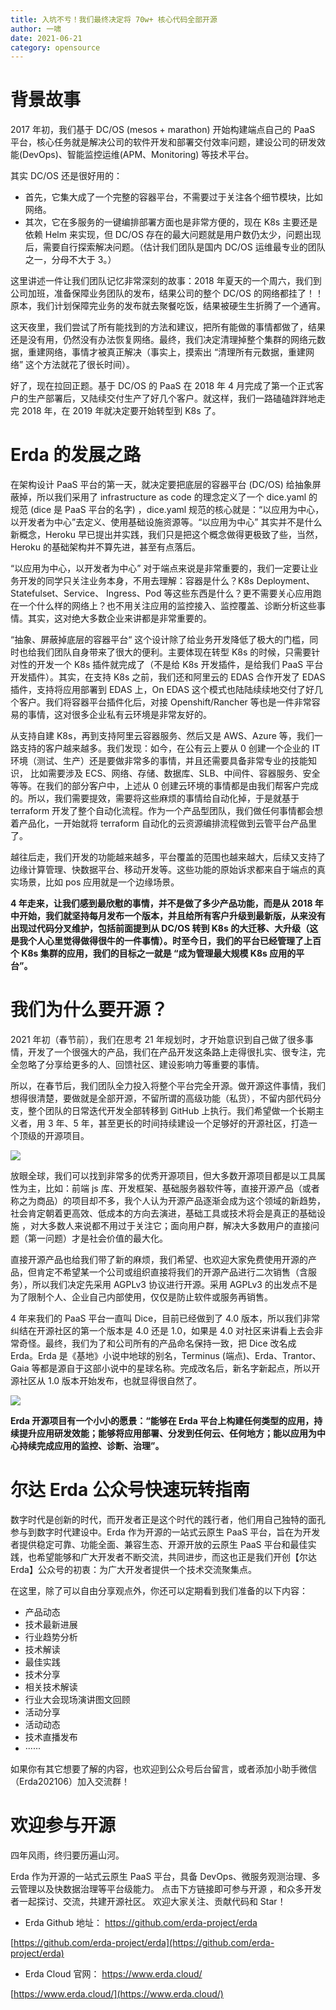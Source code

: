 ```yaml
---
title: 入坑不亏！我们最终决定将 70w+ 核心代码全部开源
author: 一啸
date: 2021-06-21
category: opensource
---
```



# 背景故事
2017 年初，我们基于 DC/OS (mesos + marathon) 开始构建端点自己的 PaaS 平台，核心任务就是解决公司的软件开发和部署交付效率问题，建设公司的研发效能(DevOps)、智能监控运维(APM、Monitoring) 等技术平台。

其实 DC/OS 还是很好用的：

* 首先，它集大成了一个完整的容器平台，不需要过于关注各个细节模块，比如网络。
* 其次，它在多服务的一键编排部署方面也是非常方便的，现在 K8s 主要还是依赖 Helm 来实现，但 DC/OS 存在的最大问题就是用户数仍太少，问题出现后，需要自行探索解决问题。（估计我们团队是国内 DC/OS 运维最专业的团队之一，分母不大于 3。）

这里讲述一件让我们团队记忆非常深刻的故事：2018 年夏天的一个周六，我们到公司加班，准备保障业务团队的发布，结果公司的整个 DC/OS 的网络都挂了！！原本，我们计划保障完业务的发布就去聚餐吃饭，结果被硬生生折腾了一个通宵。

这天夜里，我们尝试了所有能找到的方法和建议，把所有能做的事情都做了，结果还是没有用，仍然没有办法恢复网络。最终，我们决定清理掉整个集群的网络元数据，重建网络，事情才被真正解决（事实上，摸索出 “清理所有元数据，重建网络” 这个方法就花了很长时间）。

好了，现在拉回正题。基于 DC/OS 的 PaaS 在 2018 年 4 月完成了第一个正式客户的生产部署后，又陆续交付生产了好几个客户。就这样，我们一路磕磕跘跘地走完 2018 年，在 2019 年就决定要开始转型到 K8s 了。


# Erda 的发展之路
在架构设计 PaaS 平台的第一天，就决定要把底层的容器平台 (DC/OS) 给抽象屏蔽掉，所以我们采用了 infrastructure as code 的理念定义了一个 dice.yaml 的规范 (dice 是 PaaS 平台的名字) ，dice.yaml 规范的核心就是：“以应用为中心，以开发者为中心”去定义、使用基础设施资源等。“以应用为中心” 其实并不是什么新概念，Heroku 早已提出并实践，我们只是把这个概念做得更极致了些，当然，Heroku 的基础架构并不算先进，甚至有点落后。


“以应用为中心，以开发者为中心” 对于端点来说是非常重要的，我们一定要让业务开发的同学只关注业务本身，不用去理解：容器是什么？K8s Deployment、Statefulset、Service、 Ingress、Pod 等这些东西是什么？更不需要关心应用跑在一个什么样的网络上？也不用关注应用的监控接入、监控覆盖、诊断分析这些事情。其实，这对绝大多数企业来讲都是非常重要的。

“抽象、屏蔽掉底层的容器平台“ 这个设计除了给业务开发降低了极大的门槛，同时也给我们团队自身带来了很大的便利。主要体现在转型 K8s 的时候，只需要针对性的开发一个 K8s 插件就完成了（不是给 K8s 开发插件，是给我们 PaaS 平台开发插件）。其实，在支持 K8s 之前，我们还和阿里云的 EDAS 合作开发了 EDAS 插件，支持将应用部署到 EDAS 上，On EDAS 这个模式也陆陆续续地交付了好几个客户。我们将容器平台插件化后，对接 Openshift/Rancher 等也是一件非常容易的事情，这对很多企业私有云环境是非常友好的。

从支持自建 K8s，再到支持阿里云容器服务、然后又是 AWS、Azure 等，我们一路支持的客户越来越多。我们发现：如今，在公有云上要从 0 创建一个企业的 IT 环境（测试、生产）还是要做非常多的事情，并且还需要具备非常专业的技能知识， 比如需要涉及 ECS、网络、存储、数据库、SLB、中间件、容器服务、安全等等。在我们的部分客户中，上述从 0 创建云环境的事情都是由我们帮客户完成的。所以，我们需要提效，需要将这些麻烦的事情给自动化掉，于是就基于 terraform 开发了整个自动化流程。作为一个产品型团队，我们做任何事情都会想着产品化，一开始就将 terraform 自动化的云资源编排流程做到云管平台产品里了。

越往后走，我们开发的功能越来越多，平台覆盖的范围也越来越大，后续又支持了边缘计算管理、快数据平台、移动开发等。这些功能的原始诉求都来自于端点的真实场景，比如 pos 应用就是一个边缘场景。

**4 年走来，让我们感到最欣慰的事情，并不是做了多少产品功能，而是从 2018 年中开始，我们就坚持每月发布一个版本，并且给所有客户升级到最新版，从来没有出现过代码分叉维护，包括前面提到从 DC/OS 转到 K8s 的大迁移、大升级（这是我个人心里觉得做得很牛的一件事情）。时至今日，我们的平台已经管理了上百个 K8s 集群的应用，我们的目标之一就是 “成为管理最大规模 K8s 应用的平台”。**

# 我们为什么要开源？
2021 年初（春节前），我们在思考 21 年规划时，才开始意识到自己做了很多事情，开发了一个很强大的产品，我们在产品开发这条路上走得很扎实、很专注，完全忽略了分享给更多的人、回馈社区、建设影响力等重要的事情。

所以，在春节后，我们团队全力投入将整个平台完全开源。做开源这件事情，我们想得很清楚，要做就是全部开源，不留所谓的高级功能（私货），不留内部代码分支，整个团队的日常迭代开发全部转移到 GitHub 上执行。我们希望做一个长期主义者，用 3 年、5 年，甚至更长的时间持续建设一个足够好的开源社区，打造一个顶级的开源项目。

![](http://terminus-paas.oss-cn-hangzhou.aliyuncs.com/paas-doc/2021/08/19/13ecb5c7-d37b-48c7-92b9-2d4fe3ad05a0.png)

放眼全球，我们可以找到非常多的优秀开源项目，但大多数开源项目都是以工具属性为主，比如：前端 js 库、开发框架、基础服务器软件等，直接开源产品（或者称之为商品）的项目却不多，我个人认为开源产品逐渐会成为这个领域的新趋势，社会肯定朝着更高效、低成本的方向去演进，基础工具或技术将会是真正的基础设施 ，对大多数人来说都不用过于关注它；面向用户群，解决大多数用户的直接问题（第一问题）才是社会价值的最大化。

直接开源产品也给我们带了新的麻烦，我们希望、也欢迎大家免费使用开源的产品，但肯定不希望某一个公司或组织直接将我们的开源产品进行二次销售（含服务），所以我们决定先采用 AGPLv3 协议进行开源。采用 AGPLv3 的出发点不是为了限制个人、企业自己内部使用，仅仅是防止软件或服务再销售。

4 年来我们的 PaaS 平台一直叫 Dice，目前已经做到了 4.0 版本，所以我们非常纠结在开源社区的第一个版本是 4.0 还是 1.0，如果是 4.0 对社区来讲看上去会非常奇怪。最终，我们为了和公司所有的产品命名保持一致，把 Dice 改名成 Erda。Erda 是《基地》小说中地球的别名，Terminus (端点)、Erda、Trantor、Gaia 等都是源自于这部小说中的星球名称。完成改名后，新名字新起点，所以开源社区从 1.0 版本开始发布，也就显得很自然了。

![](http://terminus-paas.oss-cn-hangzhou.aliyuncs.com/paas-doc/2021/08/19/92562dff-f133-47ed-b8d2-b2ddbf95460d.png)

**Erda 开源项目有一个小小的愿景：“能够在 Erda 平台上构建任何类型的应用，持续提升应用研发效能；能够将应用部署、分发到任何云、任何地方；能以应用为中心持续完成应用的监控、诊断、治理”。**

# 尔达 Erda 公众号快速玩转指南
数字时代是创新的时代，而开发者正是这个时代的践行者，他们用自己独特的面孔参与到数字时代建设中。Erda 作为开源的一站式云原生 PaaS 平台，旨在为开发者提供稳定可靠、功能全面、兼容生态、开源开放的云原生 PaaS 平台和最佳实践，也希望能够和广大开发者不断交流，共同进步，而这也正是我们开创【尔达 Erda】公众号的初衷：为广大开发者提供一个技术交流聚集点。

在这里，除了可以自由分享观点外，你还可以定期看到我们准备的以下内容：

* 产品动态
* 技术最新进展
* 行业趋势分析
* 技术解读
* 最佳实践
* 技术分享
* 相关技术解读
* 行业大会现场演讲图文回顾
* 活动分享
* 活动动态
* 技术直播发布
* ······

如果你有其它想要了解的内容，也欢迎到公众号后台留言，或者添加小助手微信（Erda202106）加入交流群！

# 欢迎参与开源
四年风雨，终归要历遍山河。

Erda 作为开源的一站式云原生 PaaS 平台，具备 DevOps、微服务观测治理、多云管理以及快数据治理等平台级能力。
点击下方链接即可参与开源
，和众多开发者一起探讨、交流，共建开源社区。
欢迎大家关注、贡献代码和 Star！


* Erda Github 地址：
https://github.com/erda-project/erda

[https://github.com/erda-project/erda](https://github.com/erda-project/erda)

* Erda Cloud 官网：
https://www.erda.cloud/

[https://www.erda.cloud/](https://www.erda.cloud/)

